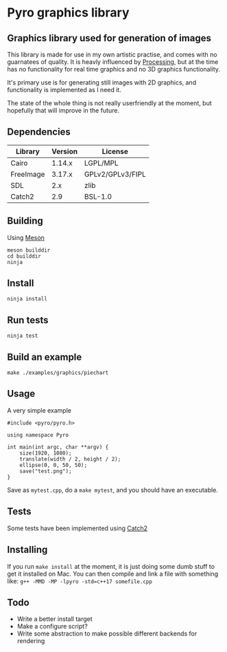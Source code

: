 # Pyro graphics library

## Graphics library used for generation of images

This library is made for use in my own artistic practise, and comes with no guarnatees of quality.
It is heavly influenced by [Processing](https://processing.org/), but at the time has no functionality for real time graphics and no 3D graphics functionality.

It's primary use is for generating still images with 2D graphics, and functionality is implemented as I need it. 

The state of the whole thing is not really userfriendly at the moment, but hopefully that will improve in the future.


## Dependencies
| Library   | Version | License          |
| --------- | ------- | ---------------- |
| Cairo     | 1.14.x  | LGPL/MPL         |
| FreeImage | 3.17.x  | GPLv2/GPLv3/FIPL |
| SDL       | 2.x     | zlib             |
| Catch2    | 2.9     | BSL-1.0          |


## Building

Using [Meson](https://mesonbuild.com/)
```
meson builddir
cd builddir
ninja
```

## Install
```
ninja install
```

## Run tests
```
ninja test
```


## Build an example
```
make ./examples/graphics/piechart
```

## Usage

A very simple example

```
#include <pyro/pyro.h>

using namespace Pyro

int main(int argc, char **argv) {
    size(1920, 1080);
    translate(width / 2, height / 2);
    ellipse(0, 0, 50, 50);
    save("test.png");
}
```

Save as `mytest.cpp`, do a `make mytest`, and you should have an executable.


## Tests
Some tests have been implemented using [Catch2](https://github.com/catchorg/Catch2)


## Installing
If you run `make install` at the moment, it is just doing some dumb stuff to get it installed on Mac. 
You can then compile and link a file with something like:
`g++ -MMD -MP -lpyro -std=c++17 somefile.cpp`

## Todo
- Write a better install target
- Make a configure script?
- Write some abstraction to make possible different backends for rendering
